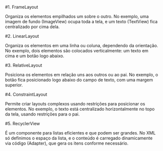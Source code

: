 #1. FrameLayout

Organiza os elementos empilhados um sobre o outro.
No exemplo, uma imagem de fundo (ImageView) ocupa toda a tela, e um texto (TextView) fica centralizado por cima dela.

#2. LinearLayout

Organiza os elementos em uma linha ou coluna, dependendo da orientação.
No exemplo, dois elementos são colocados verticalmente: um texto em cima e um botão logo abaixo.

#3. RelativeLayout

Posiciona os elementos em relação uns aos outros ou ao pai.
No exemplo, o botão fica posicionado logo abaixo do campo de texto, com uma margem superior.

#4. ConstraintLayout

Permite criar layouts complexos usando restrições para posicionar os elementos.
No exemplo, o texto está centralizado horizontalmente no topo da tela, usando restrições para o pai.

#5. RecyclerView

É um componente para listas eficientes e que podem ser grandes.
No XML só definimos o espaço da lista, e o conteúdo é carregado dinamicamente via código (Adapter), que gera os itens conforme necessário.
